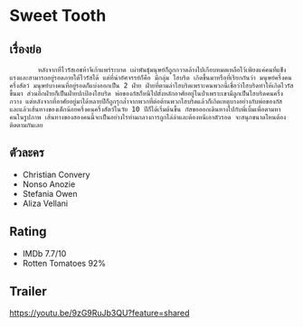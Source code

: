 # Sweet Tooth

## เรื่องย่อ
           หลังจากที่ไวรัสเอชห้าจีเก้าแพร่ระบาด เผ่าพันธุ์มนุษย์ก็ถูกกวาดล้างไปเกือบหมดเหลือไว้เพียงแค่คนที่แข็งแรงและสามารถอยู่รอดภายใต้ไวรัสได้ แต่ที่น่าอัศจรรย์ก็คือ มีกลุ่ม ไฮบริด เกิดขึ้นมาหรือที่เรียกกันว่า มนุษย์ครึ่งคนครึ่งสัตว์ มนุษย์บางคนที่อยู่รอดก็แบ่งออกเป็น 2 ฝ่าย ฝ่ายที่ตามล่าไฮบริดเพราะคนพวกนี้เชื่อว่าไฮบริดทำให้เกิดไวรัสขึ้นมา ส่วนอีกฝ่ายก็เป็นฝ่ายปกป้องไฮบริด พ่อของกัสก็หนีไปตั้งหลักอาศัยอยู่ในป่าเพราะเขามีลูกเป็นไฮบริดคนครึ่งกวาง แต่หลังจากที่อาศัยอยู่มาได้หลายปีก็ถูกรุกล้ำจากพวกที่ต่อต้านพวกไฮบริดแล้วก็เกิดเหตุบางอย่างกับพ่อของกัส และแล้วเส้นทางของเด็กน้อยครึ่งคนครึ่งสัตว์ในวัย 10 ปีก็ได้เริ่มต้นขึ้น กัสขอออกเดินทางไปกับพี่เบิ้มเพื่อตามหาคนในรูปภาพ เส้นทางของสองคนนี้จะเป็นอย่างไรท่ามกลางการถูกไล่ล่าและต้องหนีเอาตัวรอด จะสนุกขนาดไหนต้องติดตามกันเลย




## ตัวละคร
- Christian Convery
- Nonso Anozie
- Stefania Owen
- Aliza Vellani

## Rating
- IMDb 7.7/10
- Rotten Tomatoes 92%

## Trailer
https://youtu.be/9zG9RuJb3QU?feature=shared